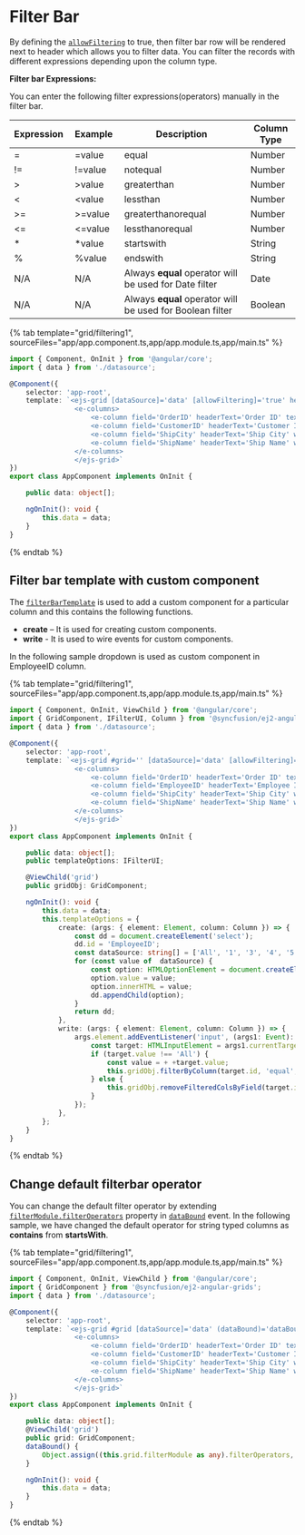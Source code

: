 # Filter Bar

By defining the [`allowFiltering`](../../api/grid/#allowfiltering) to true,
then filter bar row will be rendered next to header which allows you to filter data.
 You can filter the records with different expressions depending upon the column type.

 **Filter bar Expressions:**

 You can enter the following filter expressions(operators) manually in the filter bar.

Expression |Example |Description |Column Type
-----|-----|-----|-----
= |=value |equal |Number
!= |!=value |notequal |Number
> |>value |greaterthan |Number
< |<value |lessthan |Number
>= |>=value |greaterthanorequal |Number
<=|<=value|lessthanorequal |Number
* |*value |startswith |String
% |%value |endswith |String
N/A |N/A |Always **equal** operator will be used for Date filter |Date
N/A |N/A |Always **equal** operator will be used for Boolean filter |Boolean

{% tab template="grid/filtering1", sourceFiles="app/app.component.ts,app/app.module.ts,app/main.ts" %}

```typescript
import { Component, OnInit } from '@angular/core';
import { data } from './datasource';

@Component({
    selector: 'app-root',
    template: `<ejs-grid [dataSource]='data' [allowFiltering]='true' height='273px'>
                <e-columns>
                    <e-column field='OrderID' headerText='Order ID' textAlign='Right' width=100></e-column>
                    <e-column field='CustomerID' headerText='Customer ID' width=120></e-column>
                    <e-column field='ShipCity' headerText='Ship City' width=100></e-column>
                    <e-column field='ShipName' headerText='Ship Name' width=100></e-column>
                </e-columns>
                </ejs-grid>`
})
export class AppComponent implements OnInit {

    public data: object[];

    ngOnInit(): void {
        this.data = data;
    }
}

```

{% endtab %}

## Filter bar template with custom component

The [`filterBarTemplate`](../../api/grid/column/#filterbartemplate) is used to add a custom component for a
particular column and this contains the following functions.
* **create** – It is used for creating custom components.
* **write** - It is used to wire events for custom components.

In the following sample dropdown is used  as custom component in EmployeeID column.

{% tab template="grid/filtering1", sourceFiles="app/app.component.ts,app/app.module.ts,app/main.ts" %}

```typescript
import { Component, OnInit, ViewChild } from '@angular/core';
import { GridComponent, IFilterUI, Column } from '@syncfusion/ej2-angular-grids';
import { data } from './datasource';

@Component({
    selector: 'app-root',
    template: `<ejs-grid #grid='' [dataSource]='data' [allowFiltering]='true' height='273px'>
                <e-columns>
                    <e-column field='OrderID' headerText='Order ID' textAlign='Right' width=100></e-column>
                    <e-column field='EmployeeID' headerText='Employee ID' width=120 [filterBarTemplate]='templateOptions'></e-column>
                    <e-column field='ShipCity' headerText='Ship City' width=100></e-column>
                    <e-column field='ShipName' headerText='Ship Name' width=100></e-column>
                </e-columns>
                </ejs-grid>`
})
export class AppComponent implements OnInit {

    public data: object[];
    public templateOptions: IFilterUI;

    @ViewChild('grid')
    public gridObj: GridComponent;

    ngOnInit(): void {
        this.data = data;
        this.templateOptions = {
            create: (args: { element: Element, column: Column }) => {
                const dd = document.createElement('select');
                dd.id = 'EmployeeID';
                const dataSource: string[] = ['All', '1', '3', '4', '5', '6', '8', '9'];
                for (const value of  dataSource) {
                    const option: HTMLOptionElement = document.createElement('option');
                    option.value = value;
                    option.innerHTML = value;
                    dd.appendChild(option);
                }
                return dd;
            },
            write: (args: { element: Element, column: Column }) => {
                args.element.addEventListener('input', (args1: Event): void => {
                    const target: HTMLInputElement = args1.currentTarget as HTMLInputElement;
                    if (target.value !== 'All') {
                        const value = + +target.value;
                        this.gridObj.filterByColumn(target.id, 'equal', value);
                    } else {
                        this.gridObj.removeFilteredColsByField(target.id);
                    }
                });
            },
        };
    }
}

```

{% endtab %}

## Change default filterbar operator

You can change the default filter operator by extending [`filterModule.filterOperators`](../../api/grid/filterSettings/#operators) property in [`dataBound`](../../api/grid/#databound) event. In the following sample,
we have changed the default operator for string typed columns as **contains** from **startsWith**.

{% tab template="grid/filtering1", sourceFiles="app/app.component.ts,app/app.module.ts,app/main.ts" %}

```typescript
import { Component, OnInit, ViewChild } from '@angular/core';
import { GridComponent } from '@syncfusion/ej2-angular-grids';
import { data } from './datasource';

@Component({
    selector: 'app-root',
    template: `<ejs-grid #grid [dataSource]='data' (dataBound)='dataBound()' [allowFiltering]='true' height='273px'>
                <e-columns>
                    <e-column field='OrderID' headerText='Order ID' textAlign='Right' width=100></e-column>
                    <e-column field='CustomerID' headerText='Customer ID' width=120></e-column>
                    <e-column field='ShipCity' headerText='Ship City' width=100></e-column>
                    <e-column field='ShipName' headerText='Ship Name' width=100></e-column>
                </e-columns>
                </ejs-grid>`
})
export class AppComponent implements OnInit {

    public data: object[];
    @ViewChild('grid')
    public grid: GridComponent;
    dataBound() {
        Object.assign((this.grid.filterModule as any).filterOperators, { startsWith: 'contains' });
    }

    ngOnInit(): void {
        this.data = data;
    }
}

```

{% endtab %}